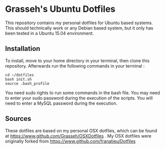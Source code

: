 # Grasseh's Ubuntu Dotfiles

This repository contains my personal dotfiles for Ubuntu based systems. This should technically work or any Debian based system, but it only has been tested in a Ubuntu 15.04 environment.

## Installation

To install, move to your home directory in your terminal, then clone this repository. Afterwards run the following commands in your terminal :
 
    cd ~/dotfiles
    bash init.sh
    source .bash_profile

You need sudo rights to run some commands in the bash file. You may need to enter your sudo password during the execution of the scripts. You will need to enter a MySQL password during the execution. 

## Sources
These dotfiles are based on my personal OSX dotfiles, which can be found at https://www.github.com/Grasseh/OSXDotfiles . 
My OSX dotfiles were originally forked from https://www.github.com/franatieu/Dotfiles
